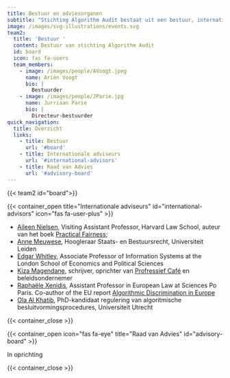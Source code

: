 ```yaml
---
title: Bestuur en adviesorganen
subtitle: "Stichting Algorithm Audit bestaat uit een bestuur, internationale adviseurs, Raad van Advies en verschillende projectteams.\_[Lees meer](/nl/about/teams/)\_over de projectteams."
image: /images/svg-illustrations/events.svg
team2:
  title: 'Bestuur '
  content: Bestuur van stichting Algorithm Audit
  id: board
  icon: fas fa-users
  team_members:
    - image: /images/people/AVoogt.jpeg
      name: Ariën Voogt
      bio: |
        Bestuurder
    - image: /images/people/JParie.jpg
      name: Jurriaan Parie
      bio: |
        Directeur-bestuurder
quick_navigation:
  title: Overzicht
  links:
    - title: Bestuur
      url: '#board'
    - title: Internationale adviseurs
      url: '#international-advisors'
    - title: Raad van Advies
      url: '#advisory-board'
---
```


{{< team2 id="board">}}

{{< container_open title="Internationale adviseurs" id="international-advisors" icon="fas fa-user-plus" >}}

* <a href="https://hls.harvard.edu/faculty/aileen-nielsen/" target="_blank">Aileen Nielsen</a>, Visiting Assistant Professor, Harvard Law School, auteur van het boek <a href="https://www.oreilly.com/library/view/practical-fairness/9781492075721/" target="_blank">Practical Fairness</a>;
* [Anne Meuwese](https://www.universiteitleiden.nl/medewerkers/anne-meuwese#tab-1), Hoogleraar Staats- en Bestuursrecht, Universiteit Leiden
* [Edgar Whitley](https://www.lse.ac.uk/management/people/academic-staff/ewhitley), Associate Professor of Information Systems at the London School of Economics and Political Sciences&#x9;
* [Kiza Magendane](https://progressiefcafe.nl/team/kiza/), schrijver, oprichter van [Profressief Café](https://progressiefcafe.nl) en beleidsondernemer
* [Raphaële Xenidis](https://www.sciencespo.fr/ecole-droit/en/xenidis-raphaele/), Assistant Professor in European Law at Sciences Po Paris. Co-author of the EU report [Algorithmic Discrimination in Europe](https://op.europa.eu/en/publication-detail/-/publication/082f1dbc-821d-11eb-9ac9-01aa75ed71a1)
* [Ola Al Khatib](https://www.uu.nl/staff/OAAlKhatib), PhD-kandidaat regulering van algoritmische besluitvormingsprocedures, Universiteit Utrecht

{{< container_close >}}

{{< container_open icon="fas fa-eye" title="Raad van Advies" id="advisory-board" >}}

In oprichting

{{< container_close >}}

